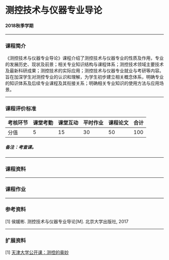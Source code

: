 # 测控技术与仪器专业导论 

#### 2018秋季学期

---

### 课程简介

《测控技术与仪器专业导论》课程介绍了测控技术与仪器专业的性质及作用，专业的发展历史、现状及前景；相关专业知识结构与课程体系；测控技术领域主要技术及最新科研成果；测控技术的实际应用；测控技术与仪器专业就业与考研等内容。旨在加深学生对测控专业的认识和理解，为学生初步建立相关概念体系，明确专业的知识体系及后续专业课程及其衔接关系；明确相关专业知识的使用方法与应用场景。

---

### 课程评价标准

|考核环节 | 课堂考勤 | 课堂互动 | 平时作业 | 课程论文 |合计|
|---|---|---|---|---|---|
|分值| 5| 15|30|50|100|



##### 备注：考查课。 

---

### 课程资料

---

### 课程作业

---

### 参考资料

[1] 侯媛彬. 测控技术与仪器专业导论[M]. 北京大学出版社, 2017

---

### 扩展资料

[1] [天津大学公开课：测控的奥妙](http://open.163.com/special/cuvocw/cekongaomi.html)

